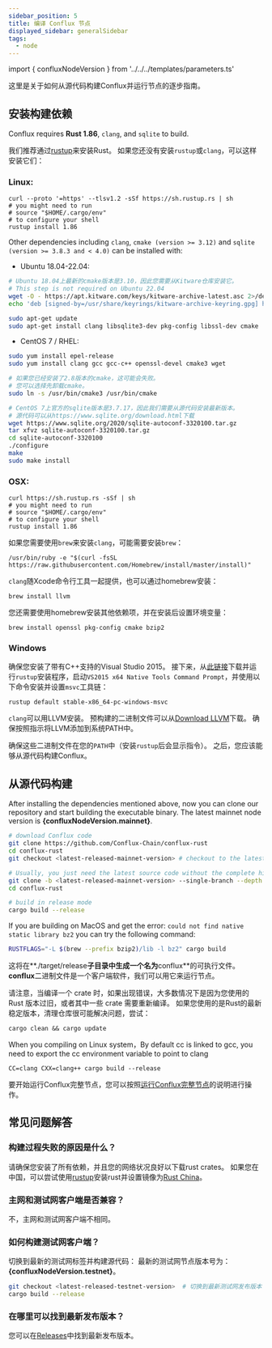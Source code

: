 ```yaml
---
sidebar_position: 5
title: 编译 Conflux 节点
displayed_sidebar: generalSidebar
tags:
  - node
---
```


import { confluxNodeVersion } from '../../../templates/parameters.ts'

这里是关于如何从源代码构建Conflux并运行节点的逐步指南。

## 安装构建依赖

Conflux requires **Rust 1.86**, `clang`, and `sqlite` to build.

我们推荐通过[rustup](https://rustup.rs/)来安装Rust。 如果您还没有安装`rustup`或`clang`，可以这样安装它们：

### Linux:

```shell
curl --proto '=https' --tlsv1.2 -sSf https://sh.rustup.rs | sh
# you might need to run 
# source "$HOME/.cargo/env"
# to configure your shell
rustup install 1.86
```

Other dependencies including `clang`, `cmake (version >= 3.12)` and `sqlite (version >= 3.8.3 and < 4.0)` can be installed with:

- Ubuntu 18.04-22.04:

```bash
# Ubuntu 18.04上最新的cmake版本是3.10，因此您需要从Kitware仓库安装它。
# This step is not required on Ubuntu 22.04
wget -O - https://apt.kitware.com/keys/kitware-archive-latest.asc 2>/dev/null | gpg --dearmor - | sudo tee /usr/share/keyrings/kitware-archive-keyring.gpg >/dev/null
echo 'deb [signed-by=/usr/share/keyrings/kitware-archive-keyring.gpg] https://apt.kitware.com/ubuntu/ bionic main' | sudo tee /etc/apt/sources.list.d/kitware.list >/dev/null

sudo apt-get update
sudo apt-get install clang libsqlite3-dev pkg-config libssl-dev cmake
```

- CentOS 7 / RHEL:

```bash
sudo yum install epel-release
sudo yum install clang gcc gcc-c++ openssl-devel cmake3 wget

# 如果您已经安装了2.8版本的cmake，这可能会失败。
# 您可以选择先卸载cmake。
sudo ln -s /usr/bin/cmake3 /usr/bin/cmake

# CentOS 7上官方的sqlite版本是3.7.17，因此我们需要从源代码安装最新版本。
# 源代码可以从https://www.sqlite.org/download.html下载
wget https://www.sqlite.org/2020/sqlite-autoconf-3320100.tar.gz
tar xfvz sqlite-autoconf-3320100.tar.gz
cd sqlite-autoconf-3320100
./configure
make
sudo make install
```

### OSX:

```shell
curl https://sh.rustup.rs -sSf | sh
# you might need to run 
# source "$HOME/.cargo/env"
# to configure your shell
rustup install 1.86
```

如果您需要使用`brew`来安装`clang`，可能需要安装`brew`：

```shell
/usr/bin/ruby -e "$(curl -fsSL https://raw.githubusercontent.com/Homebrew/install/master/install)"
```

`clang`随Xcode命令行工具一起提供，也可以通过homebrew安装：

```shell
brew install llvm
```

您还需要使用homebrew安装其他依赖项，并在安装后设置环境变量：

```shell
brew install openssl pkg-config cmake bzip2 
```

### Windows

确保您安装了带有C++支持的Visual Studio 2015。 接下来，从[此链接](https://static.rust-lang.org/rustup/dist/x86_64-pc-windows-msvc/rustup-init.exe)下载并运行`rustup`安装程序，启动`VS2015 x64 Native Tools Command Prompt`，并使用以下命令安装并设置`msvc`工具链：

```shell
rustup default stable-x86_64-pc-windows-msvc
```

`clang`可以用LLVM安装。 预构建的二进制文件可以从[Download LLVM](https://releases.llvm.org/download.html#8.0.0)下载。 确保按照指示将LLVM添加到系统PATH中。

确保这些二进制文件在您的`PATH`中（安装`rustup`后会显示指令）。 之后，您应该能够从源代码构建Conflux。

## 从源代码构建

After installing the dependencies mentioned above, now you can clone our repository and start building the executable binary. The latest mainnet node version is **{confluxNodeVersion.mainnet}**.

```bash
# download Conflux code
git clone https://github.com/Conflux-Chain/conflux-rust
cd conflux-rust
git checkout <latest-released-mainnet-version> # checkout to the latest release version

# Usually, you just need the latest source code without the complete history. You can speed up the cloning process with the following command.
git clone -b <latest-released-mainnet-version> --single-branch --depth 1 https://github.com/Conflux-Chain/conflux-rust.git
cd conflux-rust

# build in release mode
cargo build --release
```

If you are building on MacOS and get the error: `could not find native static library bz2` you can try the following command:

```bash
RUSTFLAGS="-L $(brew --prefix bzip2)/lib -l bz2" cargo build
```


这将在**./target/release**子目录中生成一个名为**conflux**的可执行文件。 **conflux**二进制文件是一个客户端软件，我们可以用它来运行节点。

请注意，当编译一个 crate 时，如果出现错误，大多数情况下是因为您使用的 Rust 版本过旧，或者其中一些 crate 需要重新编译。 如果您使用的是Rust的最新稳定版本，清理仓库很可能解决问题，尝试：

```shell
cargo clean && cargo update
```
When you compiling on Linux system，By default cc is linked to gcc, you need to export the cc environment variable to point to clang

```shell
CC=clang CXX=clang++ cargo build --release
```

要开始运行Conflux完整节点，您可以按照[运行Conflux完整节点](./running-full-node.md)的说明进行操作。

## 常见问题解答

### 构建过程失败的原因是什么？

请确保您安装了所有依赖，并且您的网络状况良好以下载rust crates。 如果您在中国，可以尝试使用[rustup](https://rustup.rs/)安装rust并设置镜像为[Rust China](https://mirrors.tuna.tsinghua.edu.cn/help/rustup/)。

### 主网和测试网客户端是否兼容？

不，主网和测试网客户端不相同。

### 如何构建测试网客户端？

切换到最新的测试网标签并构建源代码： 最新的测试网节点版本号为：**{confluxNodeVersion.testnet}**。

```bash
git checkout <latest-released-testnet-version>  # 切换到最新测试网发布版本
cargo build --release
```

### 在哪里可以找到最新发布版本？

您可以在[Releases](https://github.com/Conflux-Chain/conflux-rust/releases)中找到最新发布版本。
